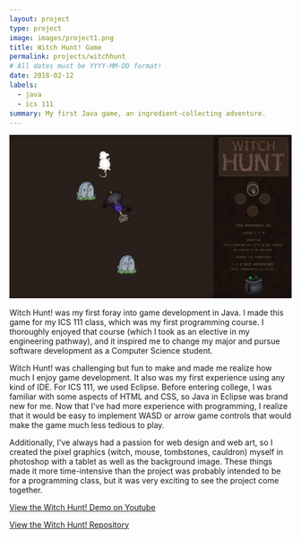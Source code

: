 ```yaml
---
layout: project
type: project
image: images/project1.png
title: Witch Hunt! Game
permalink: projects/witchhunt
# All dates must be YYYY-MM-DD format!
date: 2018-02-12
labels:
  - java
  - ics 111
summary: My first Java game, an ingredient-collecting adventure.
---
```


<img class="ui medium right floated rounded image" src="../images/project1b.png">

Witch Hunt! was my first foray into game development in Java. I made this game for my ICS 111 class, which was my first programming course. I thoroughly enjoyed that course (which I took as an elective in my engineering pathway), and it inspired me to change my major and pursue software development as a Computer Science student.

Witch Hunt! was challenging but fun to make and made me realize how much I enjoy game development. It also was my first experience using any kind of IDE. For ICS 111, we used Eclipse. Before entering college, I was familiar with some aspects of HTML and CSS, so Java in Eclipse was brand new for me. Now that I've had more experience with programming, I realize that it would be easy to implement WASD or arrow game controls that would make the game much less tedious to play.

Additionally, I've always had a passion for web design and web art, so I created the pixel graphics (witch, mouse, tombstones, cauldron) myself in photoshop with a tablet as well as the background image. These things made it more time-intensive than the project was probably intended to be for a programming class, but it was very exciting to see the project come together.

<a href="https://www.youtube.com/watch?v=4zL6GimDfE4"><i class="large github icon"></i>View the Witch Hunt! Demo on Youtube</a>

<a href="https://github.com/s-rathyen/witch-hunt"><i class="large github icon"></i>View the Witch Hunt! Repository</a>
